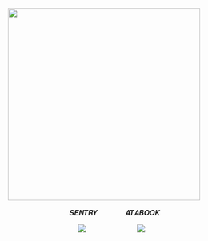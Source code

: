 <div id="header" align="center">
<a href="https://www.youtube.com/watch?v=GAsJdthIvbQ">
  <img src="https://file.garden/Z3bN9S1OK095pmVR/Untitled228_20241222125518.png" alt=" " width="384" height="384">
</a>
<div id="header" align="center">

 ㅤㅤㅤ 𝑺𝑬𝑵𝑻𝑹𝒀ㅤㅤㅤㅤ  𝑨𝑻𝑨𝑩𝑶𝑶𝑲

 ㅤㅤ [![](https://file.garden/Zr9pQUjDehbOqoLM/chiflower.gif)](https://sntry.cc/helel)ㅤ ㅤㅤ ㅤㅤㅤ ㅤ[![](https://file.garden/Zr9pQUjDehbOqoLM/chithread.gif)](https://helel.atabook.org/)
<div id="header" align="center">

